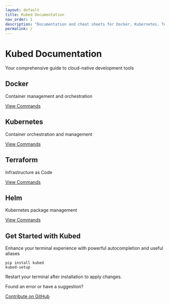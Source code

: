 ```yaml
---
layout: default
title: Kubed Documentation
nav_order: 1
description: "Documentation and cheat sheets for Docker, Kubernetes, Terraform, and Helm"
permalink: /
---
```


<div class="hero">
  <h1>Kubed Documentation</h1>
  <p class="lead">Your comprehensive guide to cloud-native development tools</p>
</div>

<div class="features">
  <div class="feature-card">
    <h2>Docker</h2>
    <p>Container management and orchestration</p>
    <a href="/kubed/docker" class="button">View Commands</a>
  </div>

  <div class="feature-card">
    <h2>Kubernetes</h2>
    <p>Container orchestration and management</p>
    <a href="/kubed/kubernetes" class="button">View Commands</a>
  </div>

  <div class="feature-card">
    <h2>Terraform</h2>
    <p>Infrastructure as Code</p>
    <a href="/kubed/terraform" class="button">View Commands</a>
  </div>

  <div class="feature-card">
    <h2>Helm</h2>
    <p>Kubernetes package management</p>
    <a href="/kubed/helm" class="button">View Commands</a>
  </div>
</div>

<div class="cta">
  <h2>Get Started with Kubed</h2>
  <p>Enhance your terminal experience with powerful autocompletion and useful aliases</p>
  <div class="code-block">
    <pre><code class="language-bash">pip install kubed
kubed-setup</code></pre>
  </div>
  <p class="note">Restart your terminal after installation to apply changes.</p>
</div>

<div class="footer-cta">
  <p>Found an error or have a suggestion?</p>
  <a href="https://github.com/dalefrieswthat/kubed/issues" class="button">Contribute on GitHub</a>
</div> 